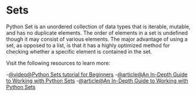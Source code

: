# Sets

Python Set is an unordered collection of data types that is iterable, mutable, and has no duplicate elements. The order of elements in a set is undefined though it may consist of various elements. The major advantage of using a set, as opposed to a list, is that it has a highly optimized method for checking whether a specific element is contained in the set.

  Visit the following resources to learn more:
  
  -[@video@Python Sets tutorial for Beginners](https://www.youtube.com/watch?v=t9j8lCUGZXo)
  -[@article@An In-Depth Guide to Working with Python Sets](https://www.w3schools.com/python/python_sets.asp)
  -[@article@An In-Depth Guide to Working with Python Sets](https://learnpython.com/blog/python-sets/)

